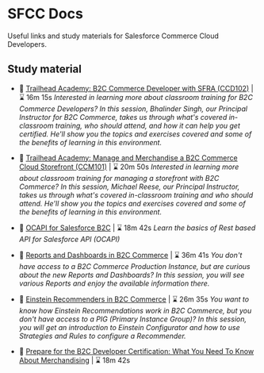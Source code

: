 # SFCC Docs
Useful links and study materials for Salesforce Commerce Cloud Developers.

## Study material

- :movie_camera: [Trailhead Academy: B2C Commerce Developer with SFRA (CCD102)](https://trailhead.salesforce.com/live/videos/a2r3k000001vD36/trailhead-academy-b2c-commerce-developer-with-sfra-ccd102/?lang=es-MX) | :hourglass: 16m 15s
_Interested in learning more about classroom training for B2C Commerce Developers? In this session, Bhalinder Singh, our Principal Instructor for B2C Commerce, takes us through what's covered in-classroom training, who should attend, and how it can help you get certified. He'll show you the topics and exercises covered and some of the benefits of learning in this environment._

- :movie_camera: [Trailhead Academy: Manage and Merchandise a B2C Commerce Cloud Storefront (CCM101)](https://trailhead.salesforce.com/live/videos/a2r3k000001vD3B/trailhead-academy-manage-and-merchandise-a-b2c-commerce-cloud-storefront-ccm101/?lang=es-MX) | :hourglass: 20m 50s
_Interested in learning more about classroom training for managing a storefront with B2C Commerce? In this session, Michael Reese, our Principal Instructor, takes us through what's covered in-classroom training and who should attend. He'll show you the topics and exercises covered and some of the benefits of learning in this environment._

- :movie_camera: [OCAPI for Salesforce B2C](https://trailhead.salesforce.com/live/videos/a2r3k000001n2gY/ocapi-for-salesforce-b2c?lang=es-MX) | :hourglass: 18m 42s
_Learn the basics of Rest based API for Salesforce API (OCAPI)_

- :movie_camera: [Reports and Dashboards in B2C Commerce](https://trailhead.salesforce.com/live/videos/a2r3k000001n2dy/reports-and-dashboards-in-b2c-commerce/?lang=es-MX) | :hourglass: 36m 41s
_You don't have access to a B2C Commerce Production Instance, but are curious about the new Reports and Dashboards? In this session, you will see various Reports and enjoy the available information there._

- :movie_camera: [Einstein Recommenders in B2C Commerce](https://trailhead.salesforce.com/live/videos/a2r3k000001n2dt/einstein-recommenders-in-b2c-commerce?lang=es-MX) | :hourglass: 26m 35s
_You want to know how Einstein Recommendations work in B2C Commerce, but you don't have access to a PIG (Primary Instance Group)? In this session, you will get an introduction to Einstein Configurator and how to use Strategies and Rules to configure a Recommender._

- :movie_camera: [Prepare for the B2C Developer Certification: What You Need To Know About Merchandising](https://trailhead.salesforce.com/live/videos/a2r3k000001n2l4/prepare-for-the-b2c-developer-certification-what-you-need-to-know-about-merchandising/?lang=es-MX) | :hourglass: 18m 42s